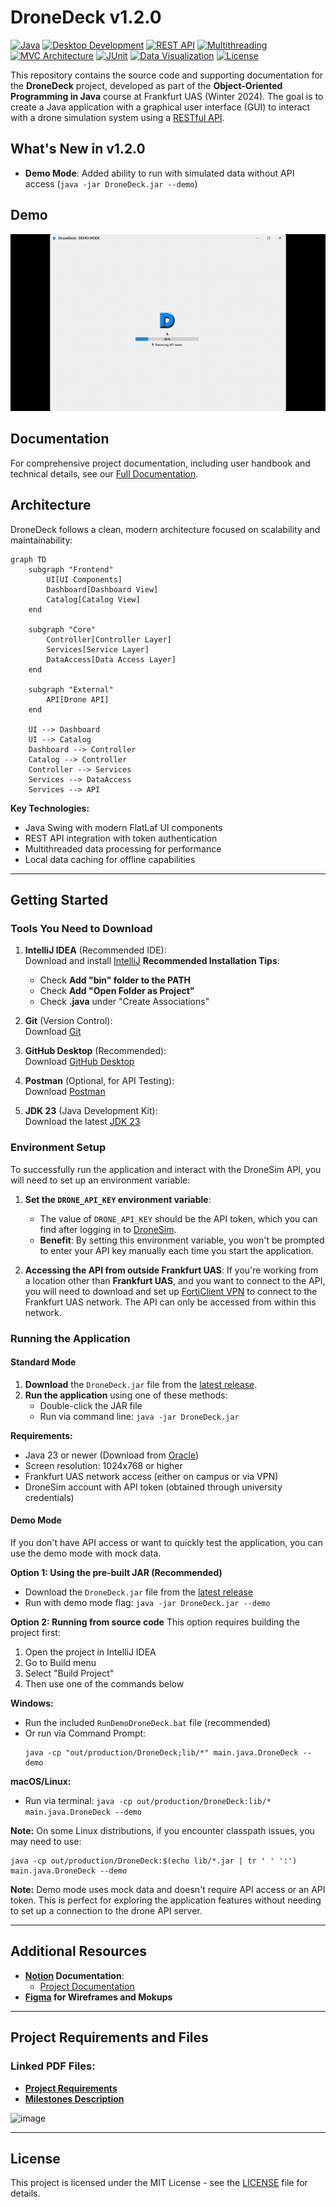 # DroneDeck v1.2.0

[![Java](https://img.shields.io/badge/Java-JDK%2023-ED8B00?logo=java)](https://www.oracle.com/java/)
[![Desktop Development](https://img.shields.io/badge/Desktop-GUI%20Application-3178C6)](https://docs.oracle.com/javase/tutorial/uiswing/)
[![REST API](https://img.shields.io/badge/Backend-REST%20API%20Integration-brightgreen)](https://restfulapi.net/)
[![Multithreading](https://img.shields.io/badge/Concurrency-Multithreaded-blueviolet)](https://docs.oracle.com/javase/tutorial/essential/concurrency/)
[![MVC Architecture](https://img.shields.io/badge/Architecture-MVC%20Pattern-8A2BE2)](https://en.wikipedia.org/wiki/Model%E2%80%93view%E2%80%93controller)
[![JUnit](https://img.shields.io/badge/Testing-JUnit5-success?logo=junit5)](https://junit.org/junit5/)
[![Data Visualization](https://img.shields.io/badge/UI-Data%20Visualization-00BFFF)](https://docs.oracle.com/javase/tutorial/uiswing/components/index.html)
[![License](https://img.shields.io/badge/License-MIT-lightgrey)](LICENSE)

This repository contains the source code and supporting documentation for the **DroneDeck** project, developed as part of the **Object-Oriented Programming in Java** course at Frankfurt UAS (Winter 2024). The goal is to create a Java application with a graphical user interface (GUI) to interact with a drone simulation system using a [RESTful API](http://dronesim.facets-labs.com).

## What's New in v1.2.0

- **Demo Mode**: Added ability to run with simulated data without API access (`java -jar DroneDeck.jar --demo`)

## Demo

![DroneDeck Demo](demo/DroneDeck_Demo.gif)

## Documentation
For comprehensive project documentation, including user handbook and technical details, see our [Full Documentation](Docs.md).

## Architecture

DroneDeck follows a clean, modern architecture focused on scalability and maintainability:

```mermaid
graph TD
    subgraph "Frontend"
        UI[UI Components]
        Dashboard[Dashboard View]
        Catalog[Catalog View]
    end

    subgraph "Core"
        Controller[Controller Layer]
        Services[Service Layer]
        DataAccess[Data Access Layer]
    end

    subgraph "External"
        API[Drone API]
    end

    UI --> Dashboard
    UI --> Catalog
    Dashboard --> Controller
    Catalog --> Controller
    Controller --> Services
    Services --> DataAccess
    Services --> API
```

**Key Technologies:**
- Java Swing with modern FlatLaf UI components
- REST API integration with token authentication
- Multithreaded data processing for performance
- Local data caching for offline capabilities

---

## Getting Started

### Tools You Need to Download

1. **IntelliJ IDEA** (Recommended IDE):  
   Download and install [IntelliJ](https://www.jetbrains.com/de-de/idea/)
   **Recommended Installation Tips**:
   - Check **Add "bin" folder to the PATH**
   - Check **Add "Open Folder as Project"**
   - Check **.java** under "Create Associations"

2. **Git** (Version Control):  
   Download [Git](https://git-scm.com/downloads)

3. **GitHub Desktop** (Recommended):  
   Download [GitHub Desktop](https://github.com/apps/desktop)

4. **Postman** (Optional, for API Testing):  
   Download [Postman](https://www.postman.com/downloads/)

5. **JDK 23** (Java Development Kit):  
   Download the latest [JDK 23](https://www.oracle.com/java/technologies/javase/jdk23-archive-downloads.html)

### Environment Setup

To successfully run the application and interact with the DroneSim API, you will need to set up an environment variable:

1. **Set the `DRONE_API_KEY` environment variable**:
   - The value of `DRONE_API_KEY` should be the API token, which you can find after logging in to [DroneSim](http://dronesim.facets-labs.com).
   - **Benefit**: By setting this environment variable, you won't be prompted to enter your API key manually each time you start the application.

2. **Accessing the API from outside Frankfurt UAS**:
   If you're working from a location other than **Frankfurt UAS**, and you want to connect to the API, you will need to download and set up [FortiClient VPN](https://www.fortinet.com/de/support/product-downloads) to connect to the Frankfurt UAS network. The API can only be accessed from within this network.

### Running the Application

#### Standard Mode

1. **Download** the `DroneDeck.jar` file from the [latest release](https://github.com/Code-Hauptwache/DroneDeck/releases).
2. **Run the application** using one of these methods:
   - Double-click the JAR file
   - Run via command line: `java -jar DroneDeck.jar`

**Requirements:**
- Java 23 or newer (Download from [Oracle](https://www.oracle.com/java/))
- Screen resolution: 1024x768 or higher
- Frankfurt UAS network access (either on campus or via VPN)
- DroneSim account with API token (obtained through university credentials)

#### Demo Mode

If you don't have API access or want to quickly test the application, you can use the demo mode with mock data.

**Option 1: Using the pre-built JAR (Recommended)**
- Download the `DroneDeck.jar` file from the [latest release](https://github.com/Code-Hauptwache/DroneDeck/releases)
- Run with demo mode flag: `java -jar DroneDeck.jar --demo`

**Option 2: Running from source code**
This option requires building the project first:
1. Open the project in IntelliJ IDEA
2. Go to Build menu
3. Select "Build Project"
4. Then use one of the commands below

**Windows:**
- Run the included `RunDemoDroneDeck.bat` file (recommended)
- Or run via Command Prompt:
  ```
  java -cp "out/production/DroneDeck;lib/*" main.java.DroneDeck --demo
  ```

**macOS/Linux:**
- Run via terminal: `java -cp out/production/DroneDeck:lib/* main.java.DroneDeck --demo`

**Note:** On some Linux distributions, if you encounter classpath issues, you may need to use:
```
java -cp out/production/DroneDeck:$(echo lib/*.jar | tr ' ' ':') main.java.DroneDeck --demo
```

**Note:** Demo mode uses mock data and doesn't require API access or an API token. This is perfect for exploring the application features without needing to set up a connection to the drone API server.

---

## Additional Resources
- **[Notion](https://www.notion.so/zakabouj/DroneDeck-OOP-Java-Projcet-152408e5d09b8033b5aed50a06d138d8) Documentation**:  
  - [Project Documentation](https://www.notion.so/zakabouj/DroneDeck-Documentation-152408e5d09b800bb222fb4f9c63cec0)  
- **[Figma](https://www.figma.com/design/lKYP3mLiFFFGDFb1HdLXus/DroneDeck-Mockup?node-id=80-33&t=G7z15kf5VyYzPZE0-0) for Wireframes and Mokups**

---

## Project Requirements and Files

### Linked PDF Files:
- [**Project Requirements**](https://github.com/user-attachments/files/18007575/2024_winter_project_description.pdf)
- [**Milestones Description**](https://github.com/user-attachments/files/18007586/milestones.pdf)

![image](https://github.com/user-attachments/assets/805d8c2c-a472-428c-8842-9c0fc9db3453)

---

## License

This project is licensed under the MIT License - see the [LICENSE](./LICENSE) file for details.
